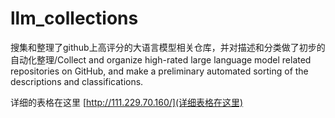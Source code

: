 # llm_collections
搜集和整理了github上高评分的大语言模型相关仓库，并对描述和分类做了初步的自动化整理/Collect and organize high-rated large language model related repositories on GitHub, and make a preliminary automated sorting of the descriptions and classifications.

详细的表格在这里
[http://111.229.70.160/](详细表格在这里)

